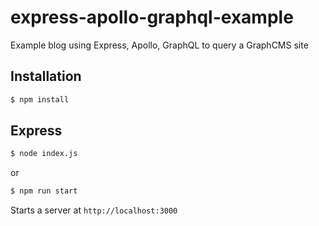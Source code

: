 # express-apollo-graphql-example

Example blog using Express, Apollo, GraphQL to query a GraphCMS site

## Installation

```sh
$ npm install
```

## Express

```sh
$ node index.js
```

or

```sh
$ npm run start
```

Starts a server at `http://localhost:3000`
